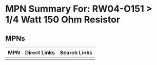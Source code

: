 



# MPN Summary For: RW04-O151 > 1/4 Watt 150 Ohm Resistor

## MPNs
  

|MPN|Direct Links|Search Links|
| :--- | :--- | :--- |
||||
